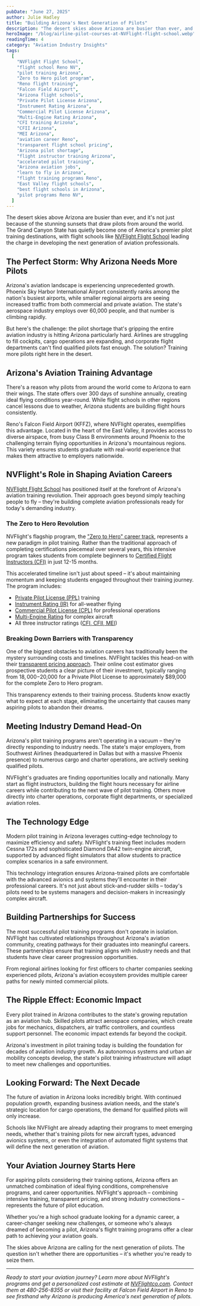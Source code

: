 ```yaml
---
pubDate: "June 27, 2025"
author: Julie Hadley
title: "Building Arizona's Next Generation of Pilots"
description: "The desert skies above Arizona are busier than ever, and it's not just because of the stunning sunsets that draw pilots from around the world. The Grand Canyon State has quietly become one of America's premier pilot training destinations, with flight schools like NVFlight Flight School leading the charge in developing the next generation of aviation professionals."
heroImage: "/blog/airline-pilot-courses-at-NVFlight-flight-school.webp"
readingTime: 4
category: "Aviation Industry Insights"
tags:
  [
    "NVFlight Flight School",
    "flight school Reno NV",
    "pilot training Arizona",
    "Zero to Hero pilot program",
    "Reno flight training",
    "Falcon Field Airport",
    "Arizona flight schools",
    "Private Pilot License Arizona",
    "Instrument Rating Arizona",
    "Commercial Pilot License Arizona",
    "Multi-Engine Rating Arizona",
    "CFI training Arizona",
    "CFII Arizona",
    "MEI Arizona",
    "aviation career Reno",
    "transparent flight school pricing",
    "Arizona pilot shortage",
    "flight instructor training Arizona",
    "accelerated pilot training",
    "Arizona aviation jobs",
    "learn to fly in Arizona",
    "flight training programs Reno",
    "East Valley flight schools",
    "best flight schools in Arizona",
    "pilot programs Reno NV",
  ]
---
```


The desert skies above Arizona are busier than ever, and it's not just because of the stunning sunsets that draw pilots from around the world. The Grand Canyon State has quietly become one of America's premier pilot training destinations, with flight schools like [NVFlight Flight School](/) leading the charge in developing the next generation of aviation professionals.

## The Perfect Storm: Why Arizona Needs More Pilots

Arizona's aviation landscape is experiencing unprecedented growth. Phoenix Sky Harbor International Airport consistently ranks among the nation's busiest airports, while smaller regional airports are seeing increased traffic from both commercial and private aviation. The state's aerospace industry employs over 60,000 people, and that number is climbing rapidly.

But here's the challenge: the pilot shortage that's gripping the entire aviation industry is hitting Arizona particularly hard. Airlines are struggling to fill cockpits, cargo operations are expanding, and corporate flight departments can't find qualified pilots fast enough. The solution? Training more pilots right here in the desert.

## Arizona's Aviation Training Advantage

There's a reason why pilots from around the world come to Arizona to earn their wings. The state offers over 300 days of sunshine annually, creating ideal flying conditions year-round. While flight schools in other regions cancel lessons due to weather, Arizona students are building flight hours consistently.

Reno's Falcon Field Airport (KFFZ), where NVFlight operates, exemplifies this advantage. Located in the heart of the East Valley, it provides access to diverse airspace, from busy Class B environments around Phoenix to the challenging terrain flying opportunities in Arizona's mountainous regions. This variety ensures students graduate with real-world experience that makes them attractive to employers nationwide.

## NVFlight's Role in Shaping Aviation Careers

[NVFlight Flight School](https://NVFlightco.com) has positioned itself at the forefront of Arizona's aviation training revolution. Their approach goes beyond simply teaching people to fly – they're building complete aviation professionals ready for today's demanding industry.

### The Zero to Hero Revolution

NVFlight's flagship program, the ["Zero to Hero" career track](/pilot-training-made-simple/), represents a new paradigm in pilot training. Rather than the traditional approach of completing certifications piecemeal over several years, this intensive program takes students from complete beginners to [Certified Flight Instructors (CFI)](/programs/certified-flight-instructor) in just 12-15 months.

This accelerated timeline isn't just about speed – it's about maintaining momentum and keeping students engaged throughout their training journey. The program includes:

- [Private Pilot License (PPL)](/programs/private-pilot) training
- [Instrument Rating (IR)](/programs/instrument-rating) for all-weather flying
- [Commercial Pilot License (CPL)](/commercial-pilot-training) for professional operations
- [Multi-Engine Rating](/programs/multi-engine-rating) for complex aircraft
- All three instructor ratings ([CFI, CFII, MEI](/programs/certified-flight-instructor#addons))

### Breaking Down Barriers with Transparency

One of the biggest obstacles to aviation careers has traditionally been the mystery surrounding costs and timelines. NVFlight tackles this head-on with their [transparent pricing approach](/approximate-pilot-training-costs/). Their online cost estimator gives prospective students a clear picture of their investment, typically ranging from $18,000-$20,000 for a Private Pilot License to approximately $89,000 for the complete Zero to Hero program.

This transparency extends to their training process. Students know exactly what to expect at each stage, eliminating the uncertainty that causes many aspiring pilots to abandon their dreams.

## Meeting Industry Demand Head-On

Arizona's pilot training programs aren't operating in a vacuum – they're directly responding to industry needs. The state's major employers, from Southwest Airlines (headquartered in Dallas but with a massive Phoenix presence) to numerous cargo and charter operations, are actively seeking qualified pilots.

NVFlight's graduates are finding opportunities locally and nationally. Many start as flight instructors, building the flight hours necessary for airline careers while contributing to the next wave of pilot training. Others move directly into charter operations, corporate flight departments, or specialized aviation roles.

## The Technology Edge

Modern pilot training in Arizona leverages cutting-edge technology to maximize efficiency and safety. NVFlight's training fleet includes modern Cessna 172s and sophisticated Diamond DA42 twin-engine aircraft, supported by advanced flight simulators that allow students to practice complex scenarios in a safe environment.

This technology integration ensures Arizona-trained pilots are comfortable with the advanced avionics and systems they'll encounter in their professional careers. It's not just about stick-and-rudder skills – today's pilots need to be systems managers and decision-makers in increasingly complex aircraft.

## Building Partnerships for Success

The most successful pilot training programs don't operate in isolation. NVFlight has cultivated relationships throughout Arizona's aviation community, creating pathways for their graduates into meaningful careers. These partnerships ensure that training aligns with industry needs and that students have clear career progression opportunities.

From regional airlines looking for first officers to charter companies seeking experienced pilots, Arizona's aviation ecosystem provides multiple career paths for newly minted commercial pilots.

## The Ripple Effect: Economic Impact

Every pilot trained in Arizona contributes to the state's growing reputation as an aviation hub. Skilled pilots attract aerospace companies, which create jobs for mechanics, dispatchers, air traffic controllers, and countless support personnel. The economic impact extends far beyond the cockpit.

Arizona's investment in pilot training today is building the foundation for decades of aviation industry growth. As autonomous systems and urban air mobility concepts develop, the state's pilot training infrastructure will adapt to meet new challenges and opportunities.

## Looking Forward: The Next Decade

The future of aviation in Arizona looks incredibly bright. With continued population growth, expanding business aviation needs, and the state's strategic location for cargo operations, the demand for qualified pilots will only increase.

Schools like NVFlight are already adapting their programs to meet emerging needs, whether that's training pilots for new aircraft types, advanced avionics systems, or even the integration of automated flight systems that will define the next generation of aviation.

## Your Aviation Journey Starts Here

For aspiring pilots considering their training options, Arizona offers an unmatched combination of ideal flying conditions, comprehensive programs, and career opportunities. NVFlight's approach – combining intensive training, transparent pricing, and strong industry connections – represents the future of pilot education.

Whether you're a high school graduate looking for a dynamic career, a career-changer seeking new challenges, or someone who's always dreamed of becoming a pilot, Arizona's flight training programs offer a clear path to achieving your aviation goals.

The skies above Arizona are calling for the next generation of pilots. The question isn't whether there are opportunities – it's whether you're ready to seize them.

---

_Ready to start your aviation journey? Learn more about NVFlight's programs and get a personalized cost estimate at [NVFlightco.com](/). Contact them at 480-256-8355 or visit their facility at Falcon Field Airport in Reno to see firsthand why Arizona is producing America's next generation of pilots._

